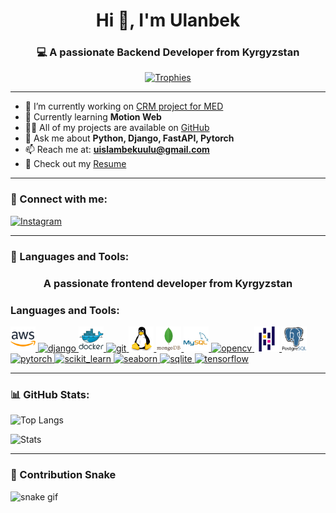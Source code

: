 <h1 align="center">Hi 👋, I'm Ulanbek</h1>
<h3 align="center">💻 A passionate Backend Developer from Kyrgyzstan</h3>

<p align="center">
  <a href="https://github.com/ryo-ma/github-profile-trophy">
    <img src="https://github-profile-trophy.vercel.app/?username=kadyroverjan&theme=onedark" alt="Trophies">
  </a>
</p>

---

- 🔭 I’m currently working on [CRM project for MED](https://github.com/kassian006/CRM-MED)
- 🌱 Currently learning **Motion Web**
- 👨‍💻 All of my projects are available on [GitHub](https://github.com/Ulanbek60/)
- 💬 Ask me about **Python, Django, FastAPI, Pytorch**
- 📫 Reach me at: **uislambekuulu@gmail.com**
- 📄 Check out my [Resume](https://www.canva.com/design/DAGwTz3xES8/nP_fzfXg08IhaNzU7y5ScA/edit?utm_content=DAGwTz3xES8&utm_campaign=designshare&utm_medium=link2&utm_source=sharebutton)

---

### 📲 Connect with me:
<p align="left">
  <a href="https://instagram.com/u.well_4rex" target="_blank">
    <img src="https://img.shields.io/badge/Instagram-%23E4405F.svg?&style=for-the-badge&logo=instagram&logoColor=white" alt="Instagram"/>
  </a>
</p>

---

### 🧰 Languages and Tools:
<h3 align="center">A passionate frontend developer from Kyrgyzstan</h3>
<p align="left">
</p>

<h3 align="left">Languages and Tools:</h3>
<p align="left"> <a href="https://aws.amazon.com" target="_blank" rel="noreferrer"> <img src="https://raw.githubusercontent.com/devicons/devicon/master/icons/amazonwebservices/amazonwebservices-original-wordmark.svg" alt="aws" width="40" height="40"/> </a> <a href="https://www.djangoproject.com/" target="_blank" rel="noreferrer"> <img src="https://cdn.worldvectorlogo.com/logos/django.svg" alt="django" width="40" height="40"/> </a> <a href="https://www.docker.com/" target="_blank" rel="noreferrer"> <img src="https://raw.githubusercontent.com/devicons/devicon/master/icons/docker/docker-original-wordmark.svg" alt="docker" width="40" height="40"/> </a> <a href="https://git-scm.com/" target="_blank" rel="noreferrer"> <img src="https://www.vectorlogo.zone/logos/git-scm/git-scm-icon.svg" alt="git" width="40" height="40"/> </a> <a href="https://www.linux.org/" target="_blank" rel="noreferrer"> <img src="https://raw.githubusercontent.com/devicons/devicon/master/icons/linux/linux-original.svg" alt="linux" width="40" height="40"/> </a> <a href="https://www.mongodb.com/" target="_blank" rel="noreferrer"> <img src="https://raw.githubusercontent.com/devicons/devicon/master/icons/mongodb/mongodb-original-wordmark.svg" alt="mongodb" width="40" height="40"/> </a> <a href="https://www.mysql.com/" target="_blank" rel="noreferrer"> <img src="https://raw.githubusercontent.com/devicons/devicon/master/icons/mysql/mysql-original-wordmark.svg" alt="mysql" width="40" height="40"/> </a> <a href="https://opencv.org/" target="_blank" rel="noreferrer"> <img src="https://www.vectorlogo.zone/logos/opencv/opencv-icon.svg" alt="opencv" width="40" height="40"/> </a> <a href="https://pandas.pydata.org/" target="_blank" rel="noreferrer"> <img src="https://raw.githubusercontent.com/devicons/devicon/2ae2a900d2f041da66e950e4d48052658d850630/icons/pandas/pandas-original.svg" alt="pandas" width="40" height="40"/> </a> <a href="https://www.postgresql.org" target="_blank" rel="noreferrer"> <img src="https://raw.githubusercontent.com/devicons/devicon/master/icons/postgresql/postgresql-original-wordmark.svg" alt="postgresql" width="40" height="40"/> </a> <a href="https://pytorch.org/" target="_blank" rel="noreferrer"> <img src="https://www.vectorlogo.zone/logos/pytorch/pytorch-icon.svg" alt="pytorch" width="40" height="40"/> </a> <a href="https://scikit-learn.org/" target="_blank" rel="noreferrer"> <img src="https://upload.wikimedia.org/wikipedia/commons/0/05/Scikit_learn_logo_small.svg" alt="scikit_learn" width="40" height="40"/> </a> <a href="https://seaborn.pydata.org/" target="_blank" rel="noreferrer"> <img src="https://seaborn.pydata.org/_images/logo-mark-lightbg.svg" alt="seaborn" width="40" height="40"/> </a> <a href="https://www.sqlite.org/" target="_blank" rel="noreferrer"> <img src="https://www.vectorlogo.zone/logos/sqlite/sqlite-icon.svg" alt="sqlite" width="40" height="40"/> </a> <a href="https://www.tensorflow.org" target="_blank" rel="noreferrer"> <img src="https://www.vectorlogo.zone/logos/tensorflow/tensorflow-icon.svg" alt="tensorflow" width="40" height="40"/> </a> </p>


---

### 📊 GitHub Stats:

<p align="left">
  <img src="https://github-readme-stats.vercel.app/api/top-langs?username=kadyroverjan&show_icons=true&locale=en&layout=compact&theme=radical" alt="Top Langs" />
</p>

<p align="left">
  <img src="https://github-readme-stats.vercel.app/api?username=kadyroverjan&show_icons=true&locale=en&theme=radical" alt="Stats" />
</p>

---

### 🐍 Contribution Snake

![snake gif](https://github.com/KadyrovErjan/KadyrovErjan/blob/output/github-contribution-grid-snake.svg)
